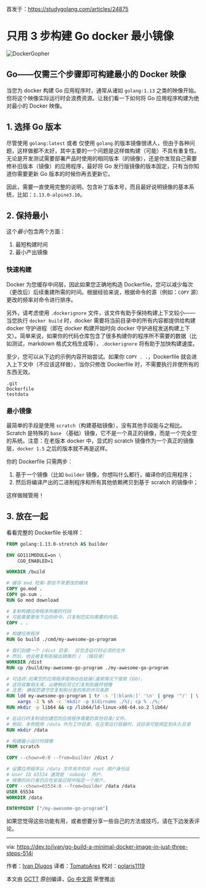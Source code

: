 首发于：https://studygolang.com/articles/24875

# 只用 3 步构建 Go docker 最小镜像

![DockerGopher](https://raw.githubusercontent.com/studygolang/gctt-images/master/build-mini-docker-image/DockerGopher.png)

## Go——仅需三个步骤即可构建最小的 Docker 映像

当您为 docker 构建 Go 应用程序时，通常从诸如 `golang:1.13` 之类的映像开始。但将这个映像实际运行时会浪费资源。让我们看一下如何将 Go 应用程序构建为绝对最小的 Docker 映像。

## 1. 选择 Go 版本

尽管使用 `golang:latest` 或者 仅使用 `golang` 的版本镜像很诱人，但由于各种问题，这样做都不太好，其中主要的一个问题是这样做构建（可能）不具有重复性。无论是开发测试需要部署产品时使用的相同版本（的镜像），还是你发现自己需要修补旧版本（镜像）的应用程序，最好将 Go 发行版镜像的版本固定，只有当你知道你需要更新 Go 版本的时候你再去更新它。

因此，需要一直使用完整的说明，包含补丁版本号，而且最好说明镜像的基本系统，比如：`1.13.0-alpine3.10`。

## 2. 保持最小

这个*最小*包含两个方面：

1. 最短构建时间
2. 最小产出镜像

### 快速构建

Docker 为您缓存中间层，因此如果您正确地构造 Dockerfile，您可以减少每次（更改后）后续重建所需的时间。根据经验来说，根据命令的源（例如：`COPY` 源）更改的频率对命令进行排序。

另外，请考虑使用 `.dockerignore` 文件，该文件有助于保持构建上下文较小——当您执行 `docker build` 时，docker 需要将当前目录中的所有内容都提供给构建 docker 守护进程（即在 docker 构建开始时向 docker 守护进程发送构建上下文）。简单来说，如果你的代码仓库包含了很多构建你的程序所不需要的数据（比如测试，markdown 格式文档生成等），`.dockerignore` 将有助于加快构建速度。

至少，您可以从下边的示例内容开始尝试。如果你 `COPY . .`，Dockerfile 就会进入上下文中（不应该这样做），当你只修改 Dockerfile 时，不需要执行并使所有的东西无效。

```shell
.git
Dockerfile
testdata
```

### 最小镜像

最简单的手段是使用 `scratch`（构建基础镜像），没有其他手段能与之相比。Scratch 是特殊的 `base` （基础）镜像，它不是一个真正的镜像，而是一个完全空的系统。注意：在老版本 docker 中，显式的 scratch 镜像作为一个真正的镜像层，`docker 1.5` 之后的版本就不再是这样。

你的 Dockerfile 只需两步：

1. 基于一个镜像（比如 `builder` 镜像，你想叫什么都行，编译你的应用程序；
2. 然后将编译产出的二进制程序和所有其他依赖拷贝到基于 scratch 的镜像中；

这样做贼管用！

## 3. 放在一起

看看完整的 Dockerfile 长啥样：

```dockerfile
FROM golang:1.13.0-stretch AS builder

ENV GO111MODULE=on \
    CGO_ENABLED=1

WORKDIR /build

# 缓存 mod 检索-那些不常更改的模块
COPY go.mod .
COPY go.sum .
RUN Go mod download

# 复制构建应用程序所需的代码
# 可能需要更改下边的命令，只复制您实际需要的内容。
COPY . .

# 构建应用程序
RUN Go build ./cmd/my-awesome-go-program

# 我们创建一个 /dist 目录， 仅包含运行时必须的文件
# 然后，他会被复制到输出镜像的 / （根目录）
WORKDIR /dist
RUN cp /build/my-awesome-go-program ./my-awesome-go-program

# 可选项:如果您的应用程序使用动态链接(通常情况下使用 CGO)，
# 这将收集相关库，以便稍后将它们复制到最终镜像
# 注意: 确保您遵守您复制和分发的库的许可条款
RUN ldd my-awesome-go-program | tr -s '[:blank:]' '\n' | grep '^/' | \
    xargs -I % sh -c 'mkdir -p $(dirname ./%); cp % ./%;'
RUN mkdir -p lib64 && cp /lib64/ld-linux-x86-64.so.2 lib64/

# 在运行时复制或创建您的应用程序需要的其他目录/文件。
# 例如，本例使用 /data 作为工作目录，在正常运行容器时，该目录可能绑定到永久目录
RUN mkdir /data

# 构建最小运行时镜像
FROM scratch

COPY --chown=0:0 --from=builder /dist /

# 设置应用程序以 /data 文件夹中的非 root 用户身份运
# User ID 65534 通常是 'nobody' 用户.
# 映像的执行者仍应在安装过程中指定一个用户。
COPY --chown=65534:0 --from=builder /data /data
USER 65534
WORKDIR /data

ENTRYPOINT ["/my-awesome-go-program"]
```

如果您觉得这些功能有用，或者想要分享一些自己的方法或技巧，请在下边发表评论。

---

via: https://dev.to/ivan/go-build-a-minimal-docker-image-in-just-three-steps-514i

作者：[Ivan Dlugos](https://github.com/vaind)
译者：[TomatoAres](https://github.com/TomatoAres)
校对：[polaris1119](https://github.com/polaris1119)

本文由 [GCTT](https://github.com/studygolang/GCTT) 原创编译，[Go 中文网](https://studygolang.com/) 荣誉推出
